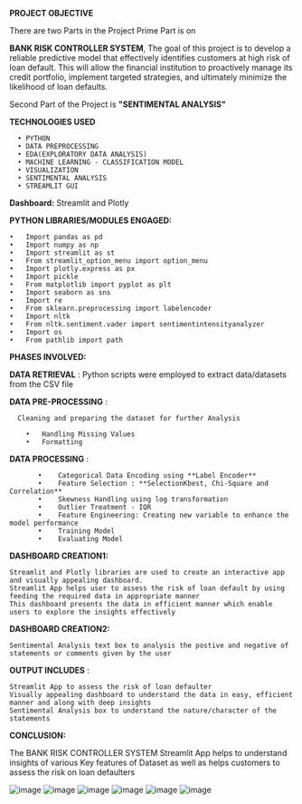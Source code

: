 **PROJECT OBJECTIVE**
   
There are two Parts in the Project Prime Part is on 
    
  **BANK RISK CONTROLLER SYSTEM**, The goal of this project is to develop a reliable predictive model that effectively identifies customers at high risk of loan default. 
This will allow the financial institution to proactively manage its credit portfolio, implement targeted strategies, and 
ultimately minimize the likelihood of loan defaults.
  
  Second Part of the Project is **"SENTIMENTAL ANALYSIS"**

**TECHNOLOGIES USED**

      •	PYTHON
      •	DATA PREPROCESSING
      •	EDA(EXPLORATORY DATA ANALYSIS)
      •	MACHINE LEARNING - CLASSIFICATION MODEL
      •	VISUALIZATION
      •	SENTIMENTAL ANALYSIS
      •	STREAMLIT GUI

**Dashboard:** Streamlit and  Plotly

**PYTHON LIBRARIES/MODULES ENGAGED:**

    •	Import pandas as pd 
    •	Import numpy as np
    •	Import streamlit as st
    •	From streamlit_option_menu import option_menu
    •	Import plotly.express as px
    •	Import pickle
    •	From matplotlib import pyplot as plt
    •	Import seaborn as sns
    •	Import re
    •	From sklearn.preprocessing import labelencoder
    •	Import nltk
    •	From nltk.sentiment.vader import sentimentintensityanalyzer
    •	Import os
    •	From pathlib import path

**PHASES INVOLVED:**

**DATA RETRIEVAL** : Python scripts were employed to extract data/datasets from the CSV file

**DATA PRE-PROCESSING** : 

      Cleaning and preparing the dataset for further Analysis
        
        •	Handling Missing Values
        •	Formatting

**DATA PROCESSING** :

           •	Categorical Data Encoding using **Label Encoder**
           •	Feature Selection : **SelectionKbest, Chi-Square and Correlation**
           •	Skewness Handling using log transformation
           •	Outlier Treatment - IQR
           •	Feature Engineering: Creating new variable to enhance the model performance
           •	Training Model
           •	Evaluating Model  

**DASHBOARD CREATION1:**

    Streamlit and Plotly libraries are used to create an interactive app and visually appealing dashboard. 
    Streamlit App helps user to assess the risk of loan default by using feeding the required data in appropriate manner
    This dashboard presents the data in efficient manner which enable users to explore the insights effectively  

**DASHBOARD CREATION2:**

    Sentimental Analysis text box to analysis the postive and negative of statements or comments given by the user

**OUTPUT INCLUDES** :

    Streamlit App to assess the risk of loan defaulter
    Visually appealing dashboard to understand the data in easy, efficient manner and along with deep insights
    Sentimental Analysis box to understand the nature/character of the statements

**CONCLUSION:**

The BANK RISK CONTROLLER SYSTEM Streamlit App helps to understand insights of various Key features of Dataset as well as helps customers to assess the risk on loan defaulters

![image](https://github.com/user-attachments/assets/fe7da6b7-62f1-4f02-966b-bbe2a583052e)
![image](https://github.com/user-attachments/assets/c1405b64-2bb0-4e03-a0a7-b46a74f7fe2e)
![image](https://github.com/user-attachments/assets/454357f1-76d7-4bfd-b8c1-29d31cdf4783)
![image](https://github.com/user-attachments/assets/12d6a766-b04a-4443-9796-215025702c16)
![image](https://github.com/user-attachments/assets/b901cae4-7de6-4855-81fe-4b79696aeedf)
![image](https://github.com/user-attachments/assets/cdf30df6-e6c2-42ec-815e-8a2503af7cc6)








